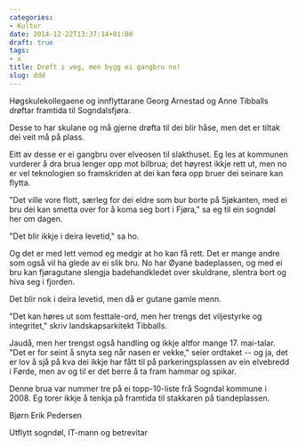 ```yaml
---
categories:
- Kultur
date: 2014-12-22T13:37:14+01:00
draft: true
tags:
- x
title: Drøft i veg, men bygg ei gangbru no!
slug: ddd
---
```

Høgskulekollegaene og innflyttarane Georg Arnestad og Anne Tibballs drøftar framtida til Sogndalsfjøra.

Desse to har skulane og må gjerne drøfta til dei blir håse, men det er tiltak dei veit må på plass.

Eitt av desse er ei gangbru over elveosen til slakthuset. Eg les at kommunen vurderer å dra brua lenger opp mot bilbrua; det høyrest ikkje rett ut, men no er vel teknologien so framskriden at dei kan føra opp bruer dei seinare kan flytta.

"Det ville vore flott, særleg for dei eldre som bur borte på Sjøkanten, med ei bru dei kan smetta over for å koma seg bort i Fjøra," sa eg til ein sogndøl her om dagen.

"Det blir ikkje i deira levetid," sa ho.

Og det er med lett vemod eg medgir at ho kan få rett. Det er mange andre som også vil ha glede av ei slik bru. No har Øyane badeplassen, og med ei bru kan fjøragutane slengja badehandkledet over skuldrane, slentra bort og hiva seg i fjorden.

Det blir nok i deira levetid, men då er gutane gamle menn. 

"Det kan høres ut som festtale-ord, men her trengs det viljestyrke og integritet," skriv landskapsarkitekt Tibballs.

Jaudå, men her trengst også handling og ikkje altfor mange 17. mai-talar. "Det er for seint å snyta seg når nasen er vekke," seier ordtaket -- og ja, det er lov å sjå på kva dei ikkje har fått til på parkeringsplassen av ein elvebredd i Førde, men av og til er det berre å ta fram hammar og spikar. 

Denne brua var nummer tre på ei topp-10-liste frå Sogndal kommune i 2008. Eg torer ikkje å tenkja på framtida til stakkaren på tiandeplassen.


Bjørn Erik Pedersen

Utflytt sogndøl, IT-mann og betrevitar